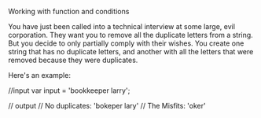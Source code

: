 
Working with function and conditions

You have just been called into a technical interview at some large, evil corporation. They want you to remove all the duplicate letters from a string. But you decide to only partially comply with their wishes. You create one string that has no duplicate letters, and another with all the letters that were removed because they were duplicates.

Here's an example:

//input
var input = 'bookkeeper larry';

// output
// No duplicates: 'bokeper lary'
// The Misfits: 'oker'